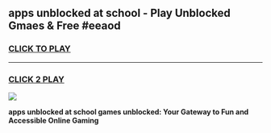 
## apps unblocked at school - Play Unblocked Gmaes & Free #eeaod
<h3>
<a href="https://news.freeplayer.one?title=apps_unblocked_at_school&ref=26F">CLICK TO PLAY</a></h3>
<hr>

<h3>
<a href="https://news.freeplayer.one?title=apps_unblocked_at_school&ref=26F">CLICK 2 PLAY</a>
  
</h3>

<a href="https://news.freeplayer.one?title=apps_unblocked_at_school&ref=26F/"><img src="https://clearcache.store/games.png"></a>


**apps unblocked at school games unblocked: Your Gateway to Fun and Accessible Online Gaming**
